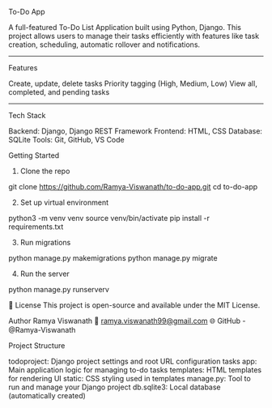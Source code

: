 To-Do App

A full-featured To-Do List Application built using Python, Django. This project allows users to manage their tasks efficiently with features like task creation, scheduling, automatic rollover and notifications.

---

Features

Create, update, delete tasks
Priority tagging (High, Medium, Low)
View all, completed, and pending tasks

---

Tech Stack

Backend: Django, Django REST Framework
Frontend: HTML, CSS
Database: SQLite 
Tools: Git, GitHub, VS Code


Getting Started
1. Clone the repo

git clone https://github.com/Ramya-Viswanath/to-do-app.git
cd to-do-app

2. Set up virtual environment

python3 -m venv venv
source venv/bin/activate
pip install -r requirements.txt

3. Run migrations

python manage.py makemigrations
python manage.py migrate

4. Run the server

python manage.py runserverv

📄 License
This project is open-source and available under the MIT License.

Author
Ramya Viswanath
📧 ramya.viswanath99@gmail.com
🌐 GitHub - @Ramya-Viswanath


Project Structure

todoproject: Django project settings and root URL configuration
tasks app: Main application logic for managing to-do tasks
templates: HTML templates for rendering UI
static:	CSS styling used in templates
manage.py:	Tool to run and manage your Django project
db.sqlite3:	Local database (automatically created)